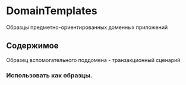 # DomainTemplates

Образцы предметно-ориентированных доменных приложений

## Содержимое

Образец вспомогательного поддомена - транзакционный сценарий




### Использовать как образцы.